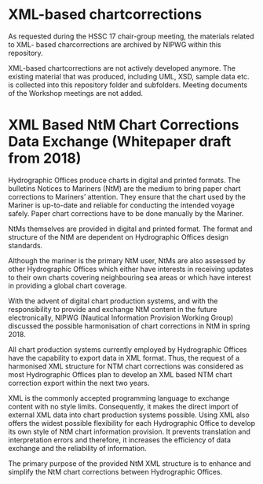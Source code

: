 # XML-based chartcorrections

As requested during the HSSC 17 chair-group meeting, the materials related to XML- based charcorrections are archived by NIPWG within this repository.

XML-based chartcorrections are not actively developed anymore. The existing material that was produced, including UML, XSD, sample data etc. is collected into this repository folder and subfolders.
Meeting documents of the Workshop meetings are not added.

# XML Based NtM Chart Corrections Data Exchange (Whitepaper draft from 2018)

Hydrographic Offices produce charts in digital and printed formats.
The bulletins Notices to Mariners (NtM) are the medium to bring paper chart corrections to Mariners’ attention.  They ensure that the chart used by the Mariner is up-to-date and reliable for conducting the intended voyage safely.  Paper chart corrections have to be done manually by the Mariner.

NtMs themselves are provided in digital and printed format.  The format and structure of the NtM are dependent on Hydrographic Offices design standards. 

Although the mariner is the primary NtM user, NtMs are also assessed by other Hydrographic Offices which either have interests in receiving updates to their own charts covering neighbouring sea areas or which have interest in providing a global chart coverage.

With the advent of digital chart production systems, and with the responsibility to provide and exchange NtM content in the future electronically, NIPWG (Nautical Information Provision Working Group) discussed the possible harmonisation of chart corrections in NtM in spring 2018.

All chart production systems currently employed by Hydrographic Offices have the capability to export data in XML format.  Thus, the request of a harmonised XML structure for NTM chart corrections was considered as most Hydrographic Offices plan to develop an XML based NTM chart correction export within the next two years.

XML is the commonly accepted programming language to exchange content with no style limits.  Consequently, it makes the direct import of external XML data into chart production systems possible.
Using XML also offers the widest possible flexibility for each Hydrographic Office to develop its own style of NtM chart information provision.  It prevents translation and interpretation errors and therefore, it increases the efficiency of data exchange and the reliability of information.

The primary purpose of the provided NtM XML structure is to enhance and simplify the NtM chart corrections between Hydrographic Offices.

